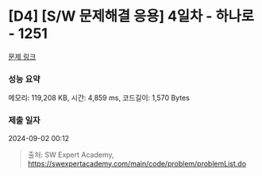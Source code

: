 # [D4] [S/W 문제해결 응용] 4일차 - 하나로 - 1251 

[문제 링크](https://swexpertacademy.com/main/code/problem/problemDetail.do?contestProbId=AV15StKqAQkCFAYD) 

### 성능 요약

메모리: 119,208 KB, 시간: 4,859 ms, 코드길이: 1,570 Bytes

### 제출 일자

2024-09-02 00:12



> 출처: SW Expert Academy, https://swexpertacademy.com/main/code/problem/problemList.do